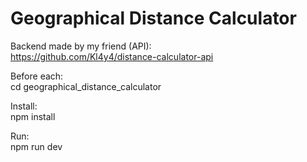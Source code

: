 # Geographical Distance Calculator

Backend made by my friend (API): \
https://github.com/Kl4y4/distance-calculator-api

Before each: \
cd geographical_distance_calculator

Install: \
npm install

Run: \
npm run dev
